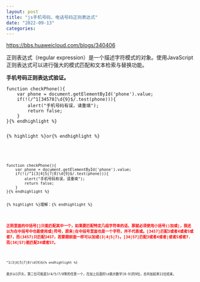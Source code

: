 ```yaml
---
layout: post
title: "js手机号码、电话号码正则表达式"
date: "2022-09-13"
categories: 
---
```

<p><a href="https://bbs.huaweicloud.com/blogs/340406">https://bbs.huaweicloud.com/blogs/340406</a></p>

<p><span class="wp_keywordlink_affiliate"><a rel="nofollow" title="View all posts in 正则">正则</a>表达式（regular expression）是一个描述字符模式的对象。使用<span class="wp_keywordlink"><a rel="nofollow" title="javascript常用代码大全">JavaScript</a>正则表达式可以进行强大的模式匹配和文本检索与替换功能。</span></span></p>

<p><strong>手机号码正则表达式验证。</strong></p>

<div class="cnblogs_code">
<pre class="language-javascript" tabindex="0">
<code class="language-javascript"><span class="token keyword">function</span> <span class="token function">checkPhone</span><span class="token punctuation">(</span><span class="token punctuation">)</span><span class="token punctuation">{</span> 
    <span class="token keyword">var</span> phone <span class="token operator">=</span> document<span class="token punctuation">.</span><span class="token function">getElementById</span><span class="token punctuation">(</span><span class="token string">&#39;phone&#39;</span><span class="token punctuation">)</span><span class="token punctuation">.</span>value<span class="token punctuation">;</span>
    <span class="token keyword">if</span><span class="token punctuation">(</span><span class="token operator">!</span><span class="token punctuation">(</span><span class="token regex"><span class="token regex-delimiter">/</span><span class="token regex-source language-regex">^1[34578]\d{9}$</span><span class="token regex-delimiter">/</span></span><span class="token punctuation">.</span><span class="token function">test</span><span class="token punctuation">(</span>phone<span class="token punctuation">)</span><span class="token punctuation">)</span><span class="token punctuation">)</span><span class="token punctuation">{</span> 
        <span class="token function">alert</span><span class="token punctuation">(</span><span class="token string">&quot;手机号码有误，请重填&quot;</span><span class="token punctuation">)</span><span class="token punctuation">;</span>  
        <span class="token keyword">return</span> <span class="token boolean">false</span><span class="token punctuation">;</span> 
    <span class="token punctuation">}</span> 
<span class="token punctuation">}</span>{% endhighlight %}

<p>{% highlight %}or{% endhighlight %}</p>

<div class="cnblogs_code">
<pre class="language-javascript" tabindex="0">
<code class="language-javascript"><span class="token keyword">function</span> <span class="token function">checkPhone</span><span class="token punctuation">(</span><span class="token punctuation">)</span><span class="token punctuation">{</span> 
    <span class="token keyword">var</span> phone <span class="token operator">=</span> document<span class="token punctuation">.</span><span class="token function">getElementById</span><span class="token punctuation">(</span><span class="token string">&#39;phone&#39;</span><span class="token punctuation">)</span><span class="token punctuation">.</span>value<span class="token punctuation">;</span>
    <span class="token keyword">if</span><span class="token punctuation">(</span><span class="token operator">!</span><span class="token punctuation">(</span><span class="token regex"><span class="token regex-delimiter">/</span><span class="token regex-source language-regex">^1(3|4|5|7|8)\d{9}$</span><span class="token regex-delimiter">/</span></span><span class="token punctuation">.</span><span class="token function">test</span><span class="token punctuation">(</span>phone<span class="token punctuation">)</span><span class="token punctuation">)</span><span class="token punctuation">)</span><span class="token punctuation">{</span> 
        <span class="token function">alert</span><span class="token punctuation">(</span><span class="token string">&quot;手机号码有误，请重填&quot;</span><span class="token punctuation">)</span><span class="token punctuation">;</span>  
        <span class="token keyword">return</span> <span class="token boolean">false</span><span class="token punctuation">;</span> 
    <span class="token punctuation">}</span> 
<span class="token punctuation">}</span>{% endhighlight %}

<p>{% highlight %}理解：{% endhighlight %}</p>

<p><span style="color:#ff0000;"><strong>正则里面的中括号[]只能匹配其中一个，如果要匹配特定几组字符串的话，那就必须使用小括号()加或|，我还以为在中括号中也能使用或|符号，原来|在中括号里面也是一个字符，并不代表或。[3457]匹配3或者4或者5或者7，而(3457)只匹配3457，若要跟前面一样可以加或(3|4|5|7)。[34|57]匹配3或者4或者|或者5或者7.而(34|57)能匹配34或者57。</strong></span></p>

<pre class="language-javascript" tabindex="0">
<code class="language-javascript"><span class="token operator">^</span><span class="token number">1</span><span class="token punctuation">(</span><span class="token number">3</span><span class="token operator">|</span><span class="token number">4</span><span class="token operator">|</span><span class="token number">5</span><span class="token operator">|</span><span class="token number">7</span><span class="token operator">|</span><span class="token number">8</span><span class="token punctuation">)</span>\d<span class="token punctuation">{</span><span class="token number">9</span><span class="token punctuation">}</span>${% endhighlight %}

<p>表示以1开头，第二位可能是3/4/5/7/8等的任意一个，在加上后面的\d表示数字[0-9]的9位，总共加起来11位结束。</p>

<p>&nbsp;</p>
</div>
</div>

